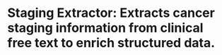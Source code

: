 # Staging Extractor: Extracts cancer staging information from clinical free text to enrich structured data.

